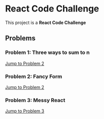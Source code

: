 # React Code Challenge

This project is a **React Code Challenge**

## Problems

### Problem 1: Three ways to sum to n

[Jump to Problem 2](./problem1)

### Problem 2: Fancy Form

[Jump to Problem 2](./problem2)

### Problem 3: Messy React

[Jump to Problem 3](./problem3)
